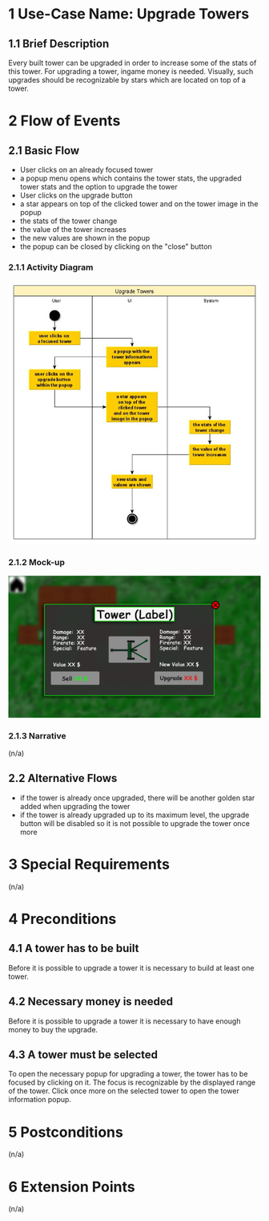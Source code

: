 # 1 Use-Case Name: Upgrade Towers

## 1.1 Brief Description
Every built tower can be upgraded in order to increase some of the stats of this tower.
For upgrading a tower, ingame money is needed.
Visually, such upgrades should be recognizable by stars which are located on top of a tower.

# 2 Flow of Events
## 2.1 Basic Flow
- User clicks on an already focused tower
- a popup menu opens which contains the tower stats, the upgraded tower stats and the option to upgrade the tower
- User clicks on the upgrade button
- a star appears on top of the clicked tower and on the tower image in the popup
- the stats of the tower change
- the value of the tower increases
- the new values are shown in the popup
- the popup can be closed by clicking on the "close" button

### 2.1.1 Activity Diagram
![Activity Diagram for UpgradeTowers](./Activity_Diagram-Upgrade_Towers.jpg)

### 2.1.2 Mock-up
![Mockup for UpgradeTowers](./Mockup-Upgrade_Towers.jpg)

### 2.1.3 Narrative
(n/a)

## 2.2 Alternative Flows
- if the tower is already once upgraded, there will be another golden star added when upgrading the tower
- if the tower is already upgraded up to its maximum level, the upgrade button will be disabled so it is not possible to upgrade the tower once more

# 3 Special Requirements
(n/a)

# 4 Preconditions
## 4.1 A tower has to be built
Before it is possible to upgrade a tower it is necessary to build at least one tower.

## 4.2 Necessary money is needed
Before it is possible to upgrade a tower it is necessary to have enough money to buy the upgrade.

## 4.3 A tower must be selected
To open the necessary popup for upgrading a tower, the tower has to be focused by clicking on it.
The focus is recognizable by the displayed range of the tower.
Click once more on the selected tower to open the tower information popup.

# 5 Postconditions
(n/a)
 
# 6 Extension Points
(n/a)
